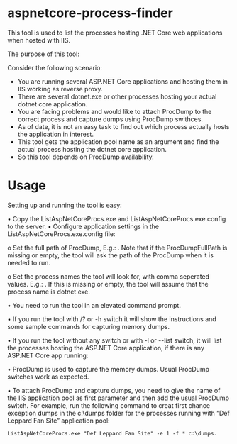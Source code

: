 # aspnetcore-process-finder
This tool is used to list the processes hosting .NET Core web applications when hosted with IIS.

The purpose of this tool:

Consider the following scenario:

- You are running several ASP.NET Core applications and hosting them in IIS working as reverse proxy.
- There are several dotnet.exe or other processes hosting your actual dotnet core application.
- You are facing problems and would like to attach ProcDump to the correct process and capture dumps using ProcDump swithces.
- As of date, it is not an easy task to find out which process actually hosts the application in interest.
- This tool gets the application pool name as an argument and find the actual process hosting the dotnet core application.
- So this tool depends on ProcDump availability.

Usage
=============
Setting up and running the tool is easy:

•	Copy the ListAspNetCoreProcs.exe and ListAspNetCoreProcs.exe.config to the server.
•	Configure application settings in the ListAspNetCoreProcs.exe.config file:

  o	Set the full path of ProcDump, E.g.: <add key="ProcDumpFullPath" value="C:\Downloads\SysInternals\ProcDump.exe"/>.
    Note that if the ProcDumpFullPath is missing or empty, the tool will ask the path of the ProcDump when it is needed to run.
    
  o	Set the process names the tool will look for, with comma seperated values. E.g.: <add key="DotnetCoreProcessNames" value="dotnet.exe, myapp.exe, coreapp.exe"/>.
    If this is missing or empty, the tool will assume that the process name is dotnet.exe.
    
•	You need to run the tool in an elevated command prompt.

•	If you run the tool with /? or -h switch it will show the instructions and some sample commands for capturing memory dumps.

•	If you run the tool without any switch or with -l or --list switch, it will list the processes hosting the ASP.NET Core application, if there is any ASP.NET Core app running:

•	ProcDump is used to capture the memory dumps. Usual ProcDump switches work as expected.

•	To attach ProcDump and capture dumps, you need to give the name of the IIS application pool as first parameter and then add the usual ProcDump switch. For example, run the following command to creat first chance exception dumps in the c:\dumps folder for the processes running with “Def Leppard Fan Site” application pool:
    
    ListAspNetCoreProcs.exe "Def Leppard Fan Site" -e 1 -f * c:\dumps.
